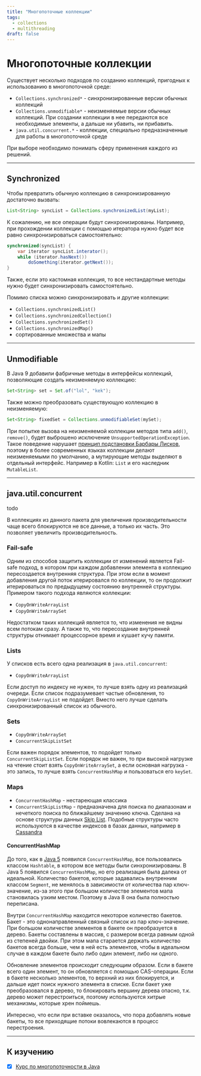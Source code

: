 ```yaml
---
title: "Многопоточные коллекции"
tags:
  - collections
  - multithreading
draft: false
---
```


# Многопоточные коллекции

Существует несколько подходов по созданию коллекций, пригодных к использованию в многопоточной среде:
- `Collections.synchronized*` - синхронизированные версии обычных коллекций
- `Collections.unmodifiable*` - неизменяемые версии обычных коллекций. При создании коллекции в нее передаются все необходимые элементы, а дальше ни убавить, ни прибавить.
- `java.util.concurrent.*` - коллекции, специально предназначенные для работы в многопоточной среде

При выборе необходимо понимать сферу применения каждого из решений.


---
## Synchronized
Чтобы превратить обычную коллекцию в синхронизированную достаточно вызвать:
```java
List<String> syncList = Collections.synchronizedList(myList);
```

К сожалению, не все операции будут синхронизированы.
Например, при прохождении коллекции с помощью итератора нужно будет все равно синхронизироваться самостоятельно:
```java
synchronized(syncList) {
    var iterator syncList.interator();
    while (iterator.hasNext())
        doSomething(iterator.getNext());
}
```
Также, если это кастомная коллекция, то все нестандартные методы нужно будет синхронизировать самостоятельно.

Помимо списка можно синхронизировать и другие коллекции:
- `Collections.synchronizedList()`
- `Collections.synchronizedCollection()`
- `Collections.synchronizedSet()`
- `Collections.synchronizedMap()`
- сортированные множества и мапы


---
## Unmodifiable
В Java 9 добавили фабричные методы в интерфейсы коллекций, позволяющие создать неизменяемую коллекцию:
```java
Set<String> set = Set.of("lol", "kek");
```

Также можно преобразовать существующую коллекцию в неизменяемую:
```java
Set<String> fixedSet = Collections.unmodifiableSet(mySet);
```

При попытке вызова на неизменяемой коллекции методов типа `add()`, `remove()`, будет выброшено исключение `UnsupportedOperationException`.
Такое поведение нарушает [принцип подстановки Барбары Лисков](../../architecture/solid_principles.md), поэтому в более современных языках коллекции делают неизменяемыми по умолчанию, а мутирующие методы выделяют в отдельный интерфейс.
Например в Kotlin: `List` и его наследник `MutableList`.

---
## java.util.concurrent
todo

В коллекциях из данного пакета для увеличения производительности чаще всего блокируются не все данные, а только их часть.
Это позволяет увеличить производительность.

### Fail-safe
Одним из способов защитить коллекции от изменений является Fail-safe подход, в котором при каждом добавлении элемента в коллекцию пересоздается внутренняя структура.
При этом если в момент добавления другой поток итерировался по коллекции, то он продолжит итерироваться по предыдущему состоянию внутренней структуры.
Примером такого подхода являются коллекции:
- `CopyOnWriteArrayList`
- `CopyOnWriteArraySet`

Недостатком таких коллекций является то, что изменения не видны всем потокам сразу.
А также то, что пересоздание внутренней структуры отнимает процессорное время и кушает кучу памяти.

### Lists
У списков есть всего одна реализация в `java.util.concurrent`:
- `CopyOnWriteArrayList`

Если доступ по индексу не нужен, то лучше взять одну из реализаций очереди.
Если список подразумевает частые обновления, то `CopyOnWriteArrayList` не подойдет. 
Вместо него лучше сделать синхронизированный список из обычного.

### Sets
- `CopyOnWriteArraySet`
- `ConcurrentSkipListSet`

Если важен порядок элементов, то подойдет только `ConcurrentSkipListSet`.
Если порядок не важен, то при высокой нагрузке на чтение стоит взять `CopyOnWriteArraySet`, а если основная нагрузка - это запись, то лучше взять `ConcurrentHashMap` и пользоваться его `keySet`.

### Maps
- `ConcurrentHashMap` - нестареющая классика
- `ConcurrentSkipListMap` - предназначена для поиска по диапазонам и нечеткого поиска по ближайшему значению ключа. Сделана на основе структуры данных [Skip List](../../data_structures/skip_list.md). Подобные структуры часто используются в качестве индексов в базах данных, например в [Cassandra](../../database/cassandra.md)

#### ConcurrentHashMap
До того, как в [Java 5](../java_versions.md) появился `ConcurrentHashMap`, все пользовались классом `Hashtable`, в котором все методы были синхронизированы.
В Java 5 появился `ConcurrentHashMap`, но его реализация была далека от идеальной.
Количество бакетов, которые задавались внутренним классом `Segment`, не менялось в зависимости от количества пар ключ-значение, из-за этого при большом количестве элементов мапа становилась узким местом.
Поэтому в Java 8 она была полностью переписана.

Внутри `ConcurrentHashMap` находится некоторое количество бакетов. 
Бакет - это однонаправленный связный список из пар ключ-значение. 
При большом количестве элементов в бакете он преобразуется в дерево.
Бакеты составлены в массив, с размером всегда равным одной из степеней двойки.
При этом мапа старается держать количество бакетов всегда больше, чем в ней есть элементов, чтобы в идеальном случае в каждом бакете было либо один элемент, либо ни одного.

Обновление элементов происходит следующим образом.
Если в бакете всего один элемент, то он обновляется с помощью CAS-операции.
Если в бакете несколько элементов, то верхний из них блокируется, и дальше идет поиск нужного элемента в списке.
Если бакет уже преобразовался в дерево, то блокировать вершину дерева опасно, т.к. дерево может перестроиться, поэтому используются хитрые механизмы, которые хрен поймешь.

Интересно, что если при вставке оказалось, что пора добавлять новые бакеты, то все приходящие потоки вовлекаются в процесс перестроения.

---
## К изучению
- [X] [Курс по многопоточности в Java](https://fillthegaps.getcourse.ru/mt7)
